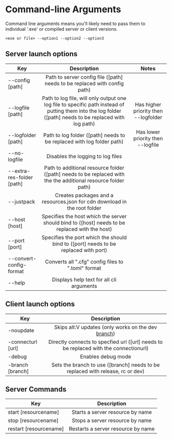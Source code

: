 # Command-line Arguments

Command line arguments means you'll likely need to pass them to individual '.exe' or compiled server or client versions.

`<exe or file> --option1 --option2 --option3`

## Server launch options

| Key   |             Description             |             Notes             |
| ------ | :-------------------------------: | :-------------------------------: |
|   --config [path]             |   Path to server config file ([path] needs to be replaced with config path)   |   |
|   --logfile [path]            |   Path to log file, will only output one log file to specific path instead of putting them into the log folder ([path] needs to be replaced with log path)         |   Has higher priority then --logfolder   |
|   --logfolder [path]          |   Path to log folder ([path] needs to be replaced with log folder path)   |   	Has lower priority then --logfile   |
|   --no-logfile                |   Disables the logging to log files   |   |
|   --extra-res-folder [path]   |   Path to additional resource folder ([path] needs to be replaced with the the additional resource folder path)   |   |
|   --justpack                  |   Creates packages and a resources.json for cdn download in the root folder   |   |
|   --host [host]               |   Specifies the host which the server should bind to ([host] needs to be replaced with the host)   |   |
|   --port [port]               |   Specifies the port which the should bind to ([port] needs to be replaced with port)   |   |
|   --convert-config-format     |   Converts all ".cfg" config files to ".toml" format   |   |
|   --help                      |   Displays help text for all cli arguments    |   |

## Client launch options

| Key       |             Description             |
| ------    | :-------------------------------: |
|   -noupdate           |   Skips alt:V updates (only works on the dev [branch](https://docs.altv.mp/articles/branches.html#dev-development)) |
|   -connecturl [url]   |   Directly connects to specfied url ([url] needs to be replaced with the connectionurl)   |
|   -debug              |   Enables debug mode   |
|   -branch [branch]    |   Sets the branch to use ([branch] needs to be replaced with release, rc or dev)   |

## Server Commands

| Key       |             Description             |
| ------    | :-------------------------------: |
|   start [resourcename]    |   Starts a server resource by name    |
|   stop [resourcename]     |   Stops a server resource by name     |
|   restart [resourcename]  |   Restarts a server resource by name  |
